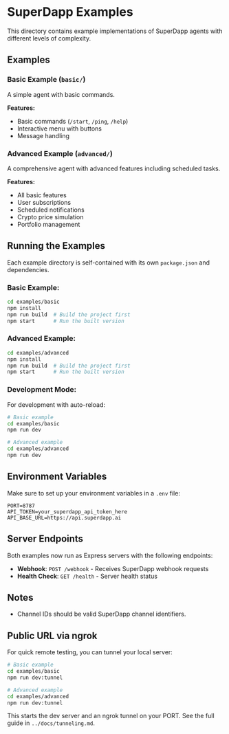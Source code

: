 # SuperDapp Examples

This directory contains example implementations of SuperDapp agents with different levels of complexity.

## Examples

### Basic Example (`basic/`)

A simple agent with basic commands.

**Features:**

- Basic commands (`/start`, `/ping`, `/help`)
- Interactive menu with buttons
- Message handling

### Advanced Example (`advanced/`)

A comprehensive agent with advanced features including scheduled tasks.

**Features:**

- All basic features
- User subscriptions
- Scheduled notifications
- Crypto price simulation
- Portfolio management

## Running the Examples

Each example directory is self-contained with its own `package.json` and dependencies.

### Basic Example:

```bash
cd examples/basic
npm install
npm run build  # Build the project first
npm start      # Run the built version
```

### Advanced Example:

```bash
cd examples/advanced
npm install
npm run build  # Build the project first
npm start      # Run the built version
```

### Development Mode:

For development with auto-reload:

```bash
# Basic example
cd examples/basic
npm run dev

# Advanced example
cd examples/advanced
npm run dev
```

## Environment Variables

Make sure to set up your environment variables in a `.env` file:

```
PORT=8787
API_TOKEN=your_superdapp_api_token_here
API_BASE_URL=https://api.superdapp.ai
```

## Server Endpoints

Both examples now run as Express servers with the following endpoints:

- **Webhook**: `POST /webhook` - Receives SuperDapp webhook requests
- **Health Check**: `GET /health` - Server health status

## Notes

- Channel IDs should be valid SuperDapp channel identifiers.

## Public URL via ngrok

For quick remote testing, you can tunnel your local server:

```bash
# Basic example
cd examples/basic
npm run dev:tunnel

# Advanced example
cd examples/advanced
npm run dev:tunnel
```

This starts the dev server and an ngrok tunnel on your PORT. See the full guide in `../docs/tunneling.md`.
